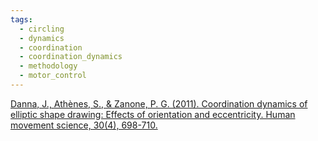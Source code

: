 ```yaml
---
tags:
  - circling
  - dynamics
  - coordination
  - coordination_dynamics
  - methodology
  - motor_control
---
```


[Danna, J., Athènes, S., & Zanone, P. G. (2011). Coordination dynamics of elliptic shape drawing: Effects of orientation and eccentricity. Human movement science, 30(4), 698-710.](https://www.sciencedirect.com/science/article/pii/S0167945710001764?casa_token=WJKtCcf41EUAAAAA:V8H1u4L8piCRIQyQcSazOW8Cw8ce_zmy3Ubwyo-7hFdrJay6S1DNkFQ5xVwcYHDebDCdEOKztg)